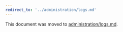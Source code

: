 ```yaml
---
redirect_to: '../administration/logs.md'
---
```


This document was moved to [administration/logs.md](../administration/logs.md).
